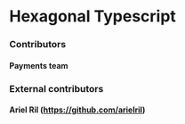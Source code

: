# Hexagonal Typescript

### Contributors
#### Payments team

### External contributors
#### Ariel Ril (https://github.com/arielril)
